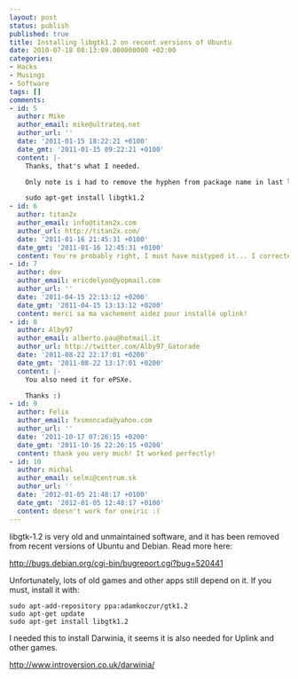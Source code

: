 ```yaml
---
layout: post
status: publish
published: true
title: Installing libgtk1.2 on recent versions of Ubuntu
date: 2010-07-18 08:13:09.000000000 +02:00
categories:
- Hacks
- Musings
- Software
tags: []
comments:
- id: 5
  author: Mike
  author_email: mike@ultrateq.net
  author_url: ''
  date: '2011-01-15 18:22:21 +0100'
  date_gmt: '2011-01-15 09:22:21 +0100'
  content: |-
    Thanks, that's what I needed.

    Only note is i had to remove the hyphen from package name in last line so it read:

    sudo apt-get install libgtk1.2
- id: 6
  author: titan2x
  author_email: info@titan2x.com
  author_url: http://titan2x.com/
  date: '2011-01-16 21:45:31 +0100'
  date_gmt: '2011-01-16 12:45:31 +0100'
  content: You're probably right, I must have mistyped it... I corrected it now, thanks!
- id: 7
  author: dev
  author_email: ericdelyon@yopmail.com
  author_url: ''
  date: '2011-04-15 22:13:12 +0200'
  date_gmt: '2011-04-15 13:13:12 +0200'
  content: merci sa ma vachement aidez pour installé uplink!
- id: 8
  author: Alby97
  author_email: alberto.pau@hotmail.it
  author_url: http://twitter.com/Alby97_Gatorade
  date: '2011-08-22 22:17:01 +0200'
  date_gmt: '2011-08-22 13:17:01 +0200'
  content: |-
    You also need it for ePSXe.

    Thanks :)
- id: 9
  author: Felix
  author_email: fxsmoncada@yahoo.com
  author_url: ''
  date: '2011-10-17 07:26:15 +0200'
  date_gmt: '2011-10-16 22:26:15 +0200'
  content: thank you very much! It worked perfectly!
- id: 10
  author: michal
  author_email: selmi@centrum.sk
  author_url: ''
  date: '2012-01-05 21:48:17 +0100'
  date_gmt: '2012-01-05 12:48:17 +0100'
  content: doesn't work for oneiric :(
---
```

libgtk-1.2 is very old and unmaintained software, and it has been removed from recent versions of Ubuntu and Debian. Read more here:

<a href="http://bugs.debian.org/cgi-bin/bugreport.cgi?bug=520441">http://bugs.debian.org/cgi-bin/bugreport.cgi?bug=520441</a>

Unfortunately, lots of old games and other apps still depend on it. If you must, install it with:

```
sudo apt-add-repository ppa:adamkoczur/gtk1.2
sudo apt-get update
sudo apt-get install libgtk1.2
```

I needed this to install Darwinia, it seems it is also needed for Uplink and other games.

<a href="http://www.introversion.co.uk/darwinia/">http://www.introversion.co.uk/darwinia/</a>
